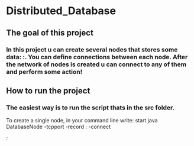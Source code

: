 # **Distributed_Database**

## **The goal of this project**
### In this project u can create several nodes that stores some data: <key>:<value>. You can define connections between each node. After the network of nodes is created u can connect to any of them and perform some action!
## **How to run the project**
### The easiest way is to run the script thats in the src folder.
To create a single node, in your command line write: start java DatabaseNode -tcpport <Port on witch u want to run the server> -record <key>:<value> -connect <Address of other server>:<Other servers port>

